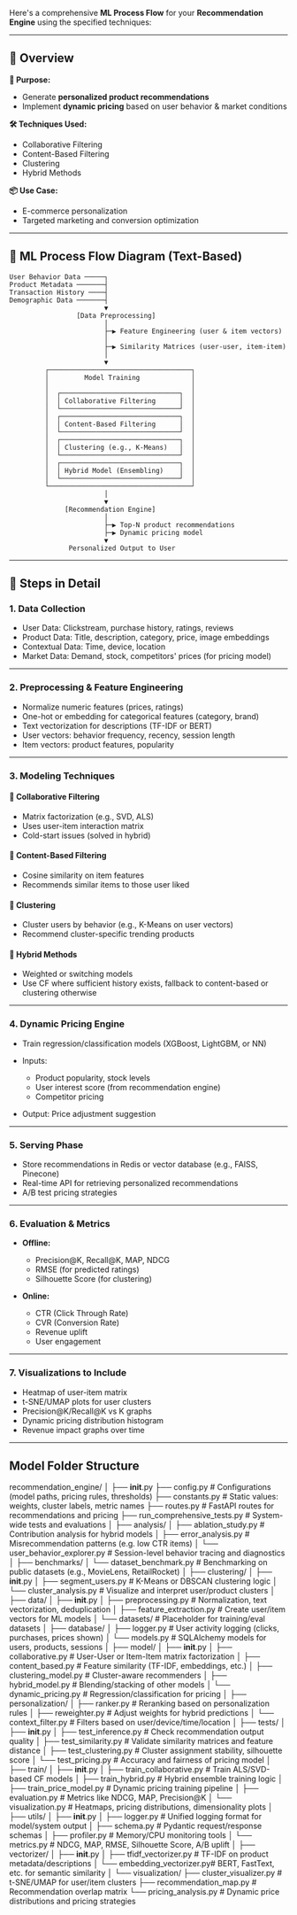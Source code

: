 Here's a comprehensive **ML Process Flow** for your **Recommendation Engine** using the specified techniques:

---

## 🧭 Overview

**🎯 Purpose:**

* Generate **personalized product recommendations**
* Implement **dynamic pricing** based on user behavior & market conditions

**🛠️ Techniques Used:**

* Collaborative Filtering
* Content-Based Filtering
* Clustering
* Hybrid Methods

**📦 Use Case:**

* E-commerce personalization
* Targeted marketing and conversion optimization

---

## 🔁 ML Process Flow Diagram (Text-Based)

```
User Behavior Data ─────┐
Product Metadata ───────┤
Transaction History ────┤
Demographic Data ───────┤
                        ▼
                 [Data Preprocessing]
                        │
                        ├─▶ Feature Engineering (user & item vectors)
                        │
                        ├─▶ Similarity Matrices (user-user, item-item)
                        │
                        ▼
         ┌────────────────────────────────────┐
         │         Model Training             │
         │                                    │
         │  ┌──────────────────────────────┐  │
         │  │ Collaborative Filtering      │  │
         │  └──────────────────────────────┘  │
         │  ┌──────────────────────────────┐  │
         │  │ Content-Based Filtering      │  │
         │  └──────────────────────────────┘  │
         │  ┌──────────────────────────────┐  │
         │  │ Clustering (e.g., K-Means)   │  │
         │  └──────────────────────────────┘  │
         │  ┌──────────────────────────────┐  │
         │  │ Hybrid Model (Ensembling)    │  │
         │  └──────────────────────────────┘  │
         └────────────────────────────────────┘
                        │
                        ▼
              [Recommendation Engine]
                        │
                        ├─▶ Top-N product recommendations
                        ├─▶ Dynamic pricing model
                        ▼
               Personalized Output to User
```

---

## 🧠 Steps in Detail

### 1. **Data Collection**

* User Data: Clickstream, purchase history, ratings, reviews
* Product Data: Title, description, category, price, image embeddings
* Contextual Data: Time, device, location
* Market Data: Demand, stock, competitors' prices (for pricing model)

---

### 2. **Preprocessing & Feature Engineering**

* Normalize numeric features (prices, ratings)
* One-hot or embedding for categorical features (category, brand)
* Text vectorization for descriptions (TF-IDF or BERT)
* User vectors: behavior frequency, recency, session length
* Item vectors: product features, popularity

---

### 3. **Modeling Techniques**

#### 📘 Collaborative Filtering

* Matrix factorization (e.g., SVD, ALS)
* Uses user-item interaction matrix
* Cold-start issues (solved in hybrid)

#### 📙 Content-Based Filtering

* Cosine similarity on item features
* Recommends similar items to those user liked

#### 📗 Clustering

* Cluster users by behavior (e.g., K-Means on user vectors)
* Recommend cluster-specific trending products

#### 📕 Hybrid Methods

* Weighted or switching models
* Use CF where sufficient history exists, fallback to content-based or clustering otherwise

---

### 4. **Dynamic Pricing Engine**

* Train regression/classification models (XGBoost, LightGBM, or NN)
* Inputs:

  * Product popularity, stock levels
  * User interest score (from recommendation engine)
  * Competitor pricing
* Output: Price adjustment suggestion

---

### 5. **Serving Phase**

* Store recommendations in Redis or vector database (e.g., FAISS, Pinecone)
* Real-time API for retrieving personalized recommendations
* A/B test pricing strategies

---

### 6. **Evaluation & Metrics**

* **Offline:**

  * Precision\@K, Recall\@K, MAP, NDCG
  * RMSE (for predicted ratings)
  * Silhouette Score (for clustering)
* **Online:**

  * CTR (Click Through Rate)
  * CVR (Conversion Rate)
  * Revenue uplift
  * User engagement

---

### 7. **Visualizations to Include**

* Heatmap of user-item matrix
* t-SNE/UMAP plots for user clusters
* Precision\@K/Recall\@K vs K graphs
* Dynamic pricing distribution histogram
* Revenue impact graphs over time

---

## Model Folder Structure

recommendation_engine/
│
├── __init__.py
├── config.py                  # Configurations (model paths, pricing rules, thresholds)
├── constants.py               # Static values: weights, cluster labels, metric names
├── routes.py                  # FastAPI routes for recommendations and pricing
├── run_comprehensive_tests.py # System-wide tests and evaluations
│
├── analysis/
│   ├── ablation_study.py      # Contribution analysis for hybrid models
│   ├── error_analysis.py      # Misrecommendation patterns (e.g. low CTR items)
│   └── user_behavior_explorer.py # Session-level behavior tracing and diagnostics
│
├── benchmarks/
│   └── dataset_benchmark.py   # Benchmarking on public datasets (e.g., MovieLens, RetailRocket)
│
├── clustering/
│   ├── __init__.py
│   ├── segment_users.py       # K-Means or DBSCAN clustering logic
│   └── cluster_analysis.py    # Visualize and interpret user/product clusters
│
├── data/
│   ├── __init__.py
│   ├── preprocessing.py       # Normalization, text vectorization, deduplication
│   ├── feature_extraction.py  # Create user/item vectors for ML models
│   └── datasets/              # Placeholder for training/eval datasets
│
├── database/
│   ├── logger.py              # User activity logging (clicks, purchases, prices shown)
│   └── models.py              # SQLAlchemy models for users, products, sessions
│
├── model/
│   ├── __init__.py
│   ├── collaborative.py       # User-User or Item-Item matrix factorization
│   ├── content_based.py       # Feature similarity (TF-IDF, embeddings, etc.)
│   ├── clustering_model.py    # Cluster-aware recommenders
│   ├── hybrid_model.py        # Blending/stacking of other models
│   └── dynamic_pricing.py     # Regression/classification for pricing
│
├── personalization/
│   ├── ranker.py              # Reranking based on personalization rules
│   ├── reweighter.py          # Adjust weights for hybrid predictions
│   └── context_filter.py      # Filters based on user/device/time/location
│
├── tests/
│   ├── __init__.py
│   ├── test_inference.py      # Check recommendation output quality
│   ├── test_similarity.py     # Validate similarity matrices and feature distance
│   ├── test_clustering.py     # Cluster assignment stability, silhouette score
│   └── test_pricing.py        # Accuracy and fairness of pricing model
│
├── train/
│   ├── __init__.py
│   ├── train_collaborative.py # Train ALS/SVD-based CF models
│   ├── train_hybrid.py        # Hybrid ensemble training logic
│   ├── train_price_model.py   # Dynamic pricing training pipeline
│   ├── evaluation.py          # Metrics like NDCG, MAP, Precision@K
│   └── visualization.py       # Heatmaps, pricing distributions, dimensionality plots
│
├── utils/
│   ├── __init__.py
│   ├── logger.py              # Unified logging format for model/system output
│   ├── schema.py              # Pydantic request/response schemas
│   ├── profiler.py            # Memory/CPU monitoring tools
│   └── metrics.py             # NDCG, MAP, RMSE, Silhouette Score, A/B uplift
│
├── vectorizer/
│   ├── __init__.py
│   ├── tfidf_vectorizer.py    # TF-IDF on product metadata/descriptions
│   └── embedding_vectorizer.py# BERT, FastText, etc. for semantic similarity
│
└── visualization/
    ├── cluster_visualizer.py  # t-SNE/UMAP for user/item clusters
    ├── recommendation_map.py  # Recommendation overlap matrix
    └── pricing_analysis.py    # Dynamic price distributions and pricing strategies
